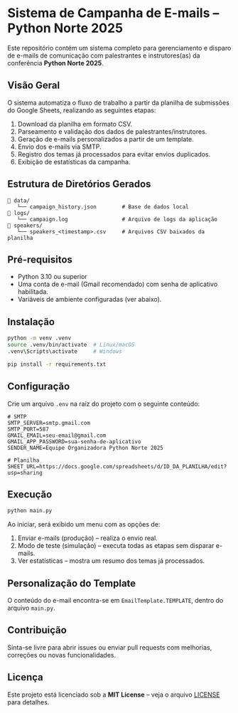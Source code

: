 # Sistema de Campanha de E-mails – Python Norte 2025

Este repositório contém um sistema completo para gerenciamento e disparo de e-mails de comunicação com palestrantes e instrutores(as) da conferência **Python Norte 2025**.

## Visão Geral

O sistema automatiza o fluxo de trabalho a partir da planilha de submissões do Google Sheets, realizando as seguintes etapas:

1. Download da planilha em formato CSV.
2. Parseamento e validação dos dados de palestrantes/instrutores.
3. Geração de e-mails personalizados a partir de um template.
4. Envio dos e-mails via SMTP.
5. Registro dos temas já processados para evitar envios duplicados.
6. Exibição de estatísticas da campanha.

## Estrutura de Diretórios Gerados

```
📂 data/
   └── campaign_history.json        # Base de dados local
📂 logs/
   └── campaign.log                 # Arquivo de logs da aplicação
📂 speakers/
   └── speakers_<timestamp>.csv     # Arquivos CSV baixados da planilha
```

## Pré-requisitos

* Python 3.10 ou superior
* Uma conta de e-mail (Gmail recomendado) com senha de aplicativo habilitada.
* Variáveis de ambiente configuradas (ver abaixo).

## Instalação

```bash
python -m venv .venv
source .venv/bin/activate  # Linux/macOS
.venv\Scripts\activate     # Windows

pip install -r requirements.txt
```

## Configuração

Crie um arquivo `.env` na raiz do projeto com o seguinte conteúdo:

```env
# SMTP
SMTP_SERVER=smtp.gmail.com
SMTP_PORT=587
GMAIL_EMAIL=seu-email@gmail.com
GMAIL_APP_PASSWORD=sua-senha-de-aplicativo
SENDER_NAME=Equipe Organizadora Python Norte 2025

# Planilha
SHEET_URL=https://docs.google.com/spreadsheets/d/ID_DA_PLANILHA/edit?usp=sharing
```

## Execução

```bash
python main.py
```

Ao iniciar, será exibido um menu com as opções de:

1. Enviar e-mails (produção) – realiza o envio real.
2. Modo de teste (simulação) – executa todas as etapas sem disparar e-mails.
3. Ver estatísticas – mostra um resumo dos temas já processados.

## Personalização do Template

O conteúdo do e-mail encontra-se em `EmailTemplate.TEMPLATE`, dentro do arquivo `main.py`.

## Contribuição

Sinta-se livre para abrir issues ou enviar pull requests com melhorias, correções ou novas funcionalidades.

## Licença

Este projeto está licenciado sob a **MIT License** – veja o arquivo [LICENSE](LICENSE) para detalhes.